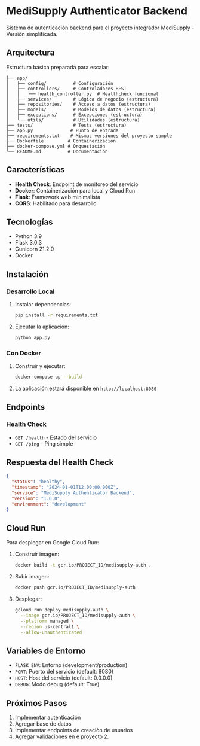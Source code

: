 # MediSupply Authenticator Backend

Sistema de autenticación backend para el proyecto integrador MediSupply - Versión simplificada.

## Arquitectura

Estructura básica preparada para escalar:

```
├── app/
│   ├── config/          # Configuración
│   ├── controllers/     # Controladores REST
│   │   └── health_controller.py  # Healthcheck funcional
│   ├── services/        # Lógica de negocio (estructura)
│   ├── repositories/    # Acceso a datos (estructura)
│   ├── models/          # Modelos de datos (estructura)
│   ├── exceptions/      # Excepciones (estructura)
│   └── utils/           # Utilidades (estructura)
├── tests/               # Tests (estructura)
├── app.py              # Punto de entrada
├── requirements.txt    # Mismas versiones del proyecto sample
├── Dockerfile         # Containerización
├── docker-compose.yml # Orquestación
└── README.md          # Documentación
```

## Características

- **Health Check**: Endpoint de monitoreo del servicio
- **Docker**: Containerización para local y Cloud Run
- **Flask**: Framework web minimalista
- **CORS**: Habilitado para desarrollo

## Tecnologías

- Python 3.9
- Flask 3.0.3
- Gunicorn 21.2.0
- Docker

## Instalación

### Desarrollo Local

1. Instalar dependencias:
   ```bash
   pip install -r requirements.txt
   ```

2. Ejecutar la aplicación:
   ```bash
   python app.py
   ```

### Con Docker

1. Construir y ejecutar:
   ```bash
   docker-compose up --build
   ```

2. La aplicación estará disponible en `http://localhost:8080`

## Endpoints

### Health Check
- `GET /health` - Estado del servicio
- `GET /ping` - Ping simple

## Respuesta del Health Check

```json
{
  "status": "healthy",
  "timestamp": "2024-01-01T12:00:00.000Z",
  "service": "MediSupply Authenticator Backend",
  "version": "1.0.0",
  "environment": "development"
}
```

## Cloud Run

Para desplegar en Google Cloud Run:

1. Construir imagen:
   ```bash
   docker build -t gcr.io/PROJECT_ID/medisupply-auth .
   ```

2. Subir imagen:
   ```bash
   docker push gcr.io/PROJECT_ID/medisupply-auth
   ```

3. Desplegar:
   ```bash
   gcloud run deploy medisupply-auth \
     --image gcr.io/PROJECT_ID/medisupply-auth \
     --platform managed \
     --region us-central1 \
     --allow-unauthenticated
   ```

## Variables de Entorno

- `FLASK_ENV`: Entorno (development/production)
- `PORT`: Puerto del servicio (default: 8080)
- `HOST`: Host del servicio (default: 0.0.0.0)
- `DEBUG`: Modo debug (default: True)

## Próximos Pasos

1. Implementar autenticación 
2. Agregar base de datos
3. Implementar endpoints de creaciòn de usuarios
4. Agregar validaciones en e proyecto 2.
